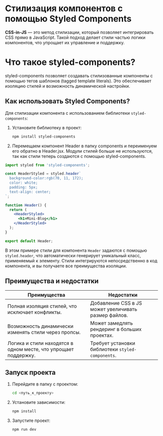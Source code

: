 # Стилизация компонентов с помощью Styled Components

**CSS-in-JS** — это метод стилизации, который позволяет интегрировать CSS прямо в JavaScript. Такой подход делает стили частью логики компонентов, что упрощает их управление и поддержку.

# Что такое styled-components?

styled-components позволяет создавать стилизованные компоненты с помощью тегов шаблонов (tagged template literals). Это обеспечивает изоляцию стилей и возможность динамической настройки.

## Как использовать Styled Components?

Для стилизации компонента с использованием библиотеки `styled-components`:

1. Установите библиотеку в проект:

   ```sh
   npm install styled-components
   ```

2. Перемещаем компонент Header в папку components и переименуем его обратно в Header.jsx. Модули стилей больше не используются, так как стили теперь создаются с помощью styled-components.
```jsx
import styled from 'styled-components';

const HeaderStyled = styled.header`
  background-color:rgb(70, 11, 172);
  color: white;
  padding: 5px;
  text-align: center;
`;

function Header() {
  return (
    <HeaderStyled>
      <h1>Mini-Blog</h1>
    </HeaderStyled>
  );
}

export default Header;
```

В этом примере стили для компонента `Header` задаются с помощью `styled.header`, что автоматически генерирует уникальный класс, применяемый к элементу. Стили интегрируются непосредственно в код компонента, и вы получаете все преимущества изоляции.

## Преимущества и недостатки

| Преимущества | Недостатки |
|--------------|------------|
| Полная изоляция стилей, что исключает конфликты. | Добавление CSS в JS может увеличивать размер файлов. |
| Возможность динамически изменять стили через пропсы. | Может замедлять рендеринг в больших проектах. |
| Логика и стили находятся в одном месте, что упрощает поддержку. | Требует установки библиотеки `styled-components`. |

## Запуск проекта

1. Перейдите в папку с проектом:

   ```sh
   cd <путь_к_проекту>
   ```

2. Установите зависимости:

   ```sh
   npm install
   ```

3. Запустите проект:

   ```sh
   npm run dev
   ```